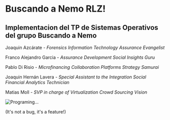 Buscando a Nemo RLZ!
=========================

Implementacion del TP de Sistemas Operativos del grupo Buscando a Nemo
------------------------------------------------------------------------
Joaquin Azcárate - _Forensics Information Technology Assurance Evangelist_  

Franco Alejandro Garcia - _Assurance Development Social Insights Guru_  

Pablo Di Risio - _Microfinancing Collaboration Platforms Strategy Samurai_  

Joaquin Hernán Lavera - _Special Assistant to the Integration Social Financial Analytics Technician_  

Matias Moll - _SVP in charge of Virtualization Crowd Sourcing Vision_  

![Programing...](http://crossthebreeze.files.wordpress.com/2007/08/feature.jpg)

(It's not a bug, it's a feature!)
